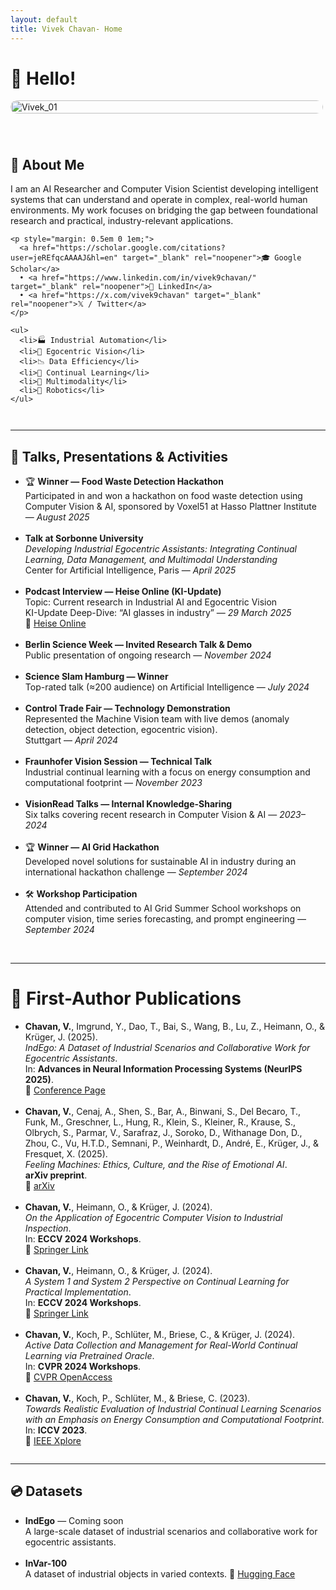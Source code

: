 ```yaml
---
layout: default
title: Vivek Chavan- Home
---
```


# 👋 Hello!


<div style="display: flex; align-items: flex-start; gap: 40px; flex-wrap: wrap;">

  <!-- Bigger photo column -->
  <div style="flex: 1; min-width: 400px; max-width: 500px;">
    <img src="https://github.com/user-attachments/assets/0c18923f-6d38-4312-ae43-9f4e4c7764ad" 
         alt="Vivek_01" 
         style="width: 100%; height: auto; border-radius: 12px;">
  </div>

  <div style="flex: 2; min-width: 300px;">
    <h2>🔬 About Me</h2>
    <p>
      I am an AI Researcher and Computer Vision Scientist developing intelligent systems that can understand and operate in complex, real-world human environments. My work focuses on bridging the gap between foundational research and practical, industry-relevant applications.
    </p>

    <p style="margin: 0.5em 0 1em;">
      <a href="https://scholar.google.com/citations?user=jeREfqcAAAAJ&hl=en" target="_blank" rel="noopener">🎓 Google Scholar</a>
      • <a href="https://www.linkedin.com/in/vivek9chavan/" target="_blank" rel="noopener">💼 LinkedIn</a>
      • <a href="https://x.com/vivek9chavan" target="_blank" rel="noopener">𝕏 / Twitter</a>
    </p>

    <ul>
      <li>🏭 Industrial Automation</li>
      <li>🎥 Egocentric Vision</li>
      <li>📉 Data Efficiency</li>
      <li>🧠 Continual Learning</li>
      <li>🔀 Multimodality</li>
      <li>🤖 Robotics</li>
    </ul>
  </div>

</div>

<hr style="margin: 2em 0;" />

## 🎤 Talks, Presentations & Activities

<ul>
    <li>
    🏆 <strong>Winner — Food Waste Detection Hackathon</strong><br />
    Participated in and won a hackathon on food waste detection using Computer Vision & AI,  
    sponsored by Voxel51 at Hasso Plattner Institute — <em>August 2025</em>
  </li>
  <br />
  
  <li>
    <strong>Talk at Sorbonne University</strong><br />
    <em>Developing Industrial Egocentric Assistants: Integrating Continual Learning, Data Management, and Multimodal Understanding</em><br />
    Center for Artificial Intelligence, Paris — <em>April 2025</em>
  </li>
  <br />

  <li>
    <strong>Podcast Interview — Heise Online (KI-Update)</strong><br />
    Topic: Current research in Industrial AI and Egocentric Vision<br />
    KI-Update Deep-Dive: “AI glasses in industry” — <em>29 March 2025</em><br />
    🔗 <a href="https://www.heise.de/news/KI-Update-Deep-Dive-KI-Brillen-helfen-in-der-Industrie-9670746.html" target="_blank" rel="noopener">Heise Online</a>
  </li>
  <br />

  <li>
    <strong>Berlin Science Week — Invited Research Talk & Demo</strong><br />
    Public presentation of ongoing research — <em>November 2024</em>
  </li>
  <br />

  <li>
    <strong>Science Slam Hamburg — Winner</strong><br />
    Top-rated talk (≈200 audience) on Artificial Intelligence — <em>July 2024</em>
  </li>
  <br />

  <li>
    <strong>Control Trade Fair — Technology Demonstration</strong><br />
    Represented the Machine Vision team with live demos (anomaly detection, object detection, egocentric vision).<br />
    Stuttgart — <em>April 2024</em>
  </li>
  <br />

  <li>
    <strong>Fraunhofer Vision Session — Technical Talk</strong><br />
    Industrial continual learning with a focus on energy consumption and computational footprint — <em>November 2023</em>
  </li>
  <br />

  <li>
    <strong>VisionRead Talks — Internal Knowledge-Sharing</strong><br />
    Six talks covering recent research in Computer Vision & AI — <em>2023–2024</em>
  </li>
  <br />

  <li>
    🏆 <strong>Winner — AI Grid Hackathon</strong><br />
    Developed novel solutions for sustainable AI in industry during an international hackathon challenge — <em>September 2024</em>
  </li>
  <br />

  <li>
    🛠 <strong>Workshop Participation</strong><br />
    Attended and contributed to AI Grid Summer School workshops on computer vision, time series forecasting, and prompt engineering — <em>September 2024</em>
  </li>
  <br />


</ul>

<hr style="margin: 2em 0;" />

# 📄 First-Author Publications

<ul>
  <li>
    <strong>Chavan, V.</strong>, Imgrund, Y., Dao, T., Bai, S., Wang, B., Lu, Z., Heimann, O., & Krüger, J. (2025).<br />
    <em>IndEgo: A Dataset of Industrial Scenarios and Collaborative Work for Egocentric Assistants</em>.<br />
    In: <strong>Advances in Neural Information Processing Systems (NeurIPS 2025)</strong>.<br />
    🔗 <a href="https://neurips.cc/virtual/2025/poster/121501" target="_blank" rel="noopener">Conference Page</a>
  </li>
  <br />

  <li>
    <strong>Chavan, V.</strong>, Cenaj, A., Shen, S., Bar, A., Binwani, S., Del Becaro, T., Funk, M., Greschner, L., Hung, R., Klein, S., Kleiner, R., Krause, S., Olbrych, S., Parmar, V., Sarafraz, J., Soroko, D., Withanage Don, D., Zhou, C., Vu, H.T.D., Semnani, P., Weinhardt, D., André, E., Krüger, J., & Fresquet, X. (2025).<br />
    <em>Feeling Machines: Ethics, Culture, and the Rise of Emotional AI</em>.<br />
    <strong>arXiv preprint</strong>.<br />
    🔗 <a href="https://arxiv.org/abs/2506.12437" target="_blank" rel="noopener">arXiv</a>
  </li>
  <br />

  <li>
    <strong>Chavan, V.</strong>, Heimann, O., & Krüger, J. (2024).<br />
    <em>On the Application of Egocentric Computer Vision to Industrial Inspection</em>.<br />
    In: <strong>ECCV 2024 Workshops</strong>.<br />
    🔗 <a href="https://link.springer.com/chapter/10.1007/978-3-031-92805-5_1" target="_blank" rel="noopener">Springer Link</a>
  </li>
  <br />

  <li>
    <strong>Chavan, V.</strong>, Heimann, O., & Krüger, J. (2024).<br />
    <em>A System 1 and System 2 Perspective on Continual Learning for Practical Implementation</em>.<br />
    In: <strong>ECCV 2024 Workshops</strong>.<br />
    🔗 <a href="https://link.springer.com/chapter/10.1007/978-3-031-91578-9_25" target="_blank" rel="noopener">Springer Link</a>
  </li>
  <br />

  <li>
    <strong>Chavan, V.</strong>, Koch, P., Schlüter, M., Briese, C., & Krüger, J. (2024).<br />
    <em>Active Data Collection and Management for Real-World Continual Learning via Pretrained Oracle</em>.<br />
    In: <strong>CVPR 2024 Workshops</strong>.<br />
    🔗 <a href="https://openaccess.thecvf.com/content/CVPR2024W/CLVISION/html/Chavan_Active_Data_Collection_and_Management_for_Real-World_Continual_Learning_via_CVPRW_2024_paper.html" target="_blank" rel="noopener">CVPR OpenAccess</a>
  </li>
  <br />

  <li>
    <strong>Chavan, V.</strong>, Koch, P., Schlüter, M., & Briese, C. (2023).<br />
    <em>Towards Realistic Evaluation of Industrial Continual Learning Scenarios with an Emphasis on Energy Consumption and Computational Footprint</em>.<br />
    In: <strong>ICCV 2023</strong>.<br />
    🔗 <a href="https://www.computer.org/csdl/proceedings-article/iccv/2023/071800l1472/1TJiKOmxmJG" target="_blank" rel="noopener">IEEE Xplore</a>
  </li>
</ul>

<hr style="margin: 2em 0;" />

## 💿 Datasets

<ul>
  <li>
    <strong>IndEgo</strong> — Coming soon  
    <br />
    A large-scale dataset of industrial scenarios and collaborative work for egocentric assistants.  
  </li>
  <br />

  <li>
    <strong>InVar-100</strong>  
    <br />
    A dataset of industrial objects in varied contexts.  
    🔗 <a href="https://huggingface.co/datasets/vivek9chavan/InVar-100" target="_blank" rel="noopener">Hugging Face</a>
  </li>
</ul>
